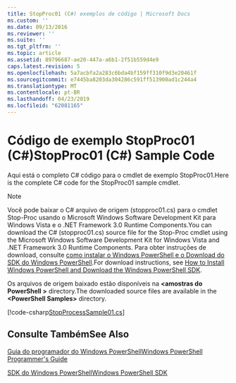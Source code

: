 ```yaml
---
title: StopProc01 (C#) exemplos de código | Microsoft Docs
ms.custom: ''
ms.date: 09/13/2016
ms.reviewer: ''
ms.suite: ''
ms.tgt_pltfrm: ''
ms.topic: article
ms.assetid: 89796687-ae20-447a-a6b1-2f51b559d4e9
caps.latest.revision: 5
ms.openlocfilehash: 5a7acbfa2a283c6bda4bf159ff310f9d3e20461f
ms.sourcegitcommit: e7445ba8203da304286c591ff513900ad1c244a4
ms.translationtype: MT
ms.contentlocale: pt-BR
ms.lasthandoff: 04/23/2019
ms.locfileid: "62081165"
---
```

# <a name="stopproc01-c-sample-code"></a><span data-ttu-id="df2f8-102">Código de exemplo StopProc01 (C#)</span><span class="sxs-lookup"><span data-stu-id="df2f8-102">StopProc01 (C#) Sample Code</span></span>

<span data-ttu-id="df2f8-103">Aqui está o completo C# código para o cmdlet de exemplo StopProc01.</span><span class="sxs-lookup"><span data-stu-id="df2f8-103">Here is the complete C# code for the StopProc01 sample cmdlet.</span></span>

> [!NOTE]
> <span data-ttu-id="df2f8-104">Você pode baixar o C# arquivo de origem (stopproc01.cs) para o cmdlet Stop-Proc usando o Microsoft Windows Software Development Kit para Windows Vista e o .NET Framework 3.0 Runtime Components.</span><span class="sxs-lookup"><span data-stu-id="df2f8-104">You can download the C# (stopproc01.cs) source file for the Stop-Proc cmdlet using the Microsoft Windows Software Development Kit for Windows Vista and .NET Framework 3.0 Runtime Components.</span></span> <span data-ttu-id="df2f8-105">Para obter instruções de download, consulte [como instalar o Windows PowerShell e o Download do SDK do Windows PowerShell](/powershell/developer/installing-the-windows-powershell-sdk).</span><span class="sxs-lookup"><span data-stu-id="df2f8-105">For download instructions, see [How to Install Windows PowerShell and Download the Windows PowerShell SDK](/powershell/developer/installing-the-windows-powershell-sdk).</span></span>
>
> <span data-ttu-id="df2f8-106">Os arquivos de origem baixado estão disponíveis na  **\<amostras do PowerShell >** directory.</span><span class="sxs-lookup"><span data-stu-id="df2f8-106">The downloaded source files are available in the **\<PowerShell Samples>** directory.</span></span>

[!code-csharp[StopProcessSample01.cs](../../powershell-sdk-samples/SDK-2.0/csharp/StopProcessSample01/StopProcessSample01.cs#L11-L212 "StopProcessSample01.cs")]

## <a name="see-also"></a><span data-ttu-id="df2f8-107">Consulte Também</span><span class="sxs-lookup"><span data-stu-id="df2f8-107">See Also</span></span>

[<span data-ttu-id="df2f8-108">Guia do programador do Windows PowerShell</span><span class="sxs-lookup"><span data-stu-id="df2f8-108">Windows PowerShell Programmer's Guide</span></span>](./windows-powershell-programmer-s-guide.md)

[<span data-ttu-id="df2f8-109">SDK do Windows PowerShell</span><span class="sxs-lookup"><span data-stu-id="df2f8-109">Windows PowerShell SDK</span></span>](../windows-powershell-reference.md)